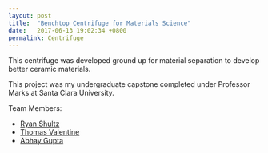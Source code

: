 ```yaml
---
layout: post
title:  "Benchtop Centrifuge for Materials Science"
date:   2017-06-13 19:02:34 +0800
permalink: Centrifuge
---
```


This centrifuge was developed ground up for material separation to develop better ceramic materials.

This project was my undergraduate capstone completed under Professor Marks at Santa Clara University.

Team Members:
<ul>
    <li> <a href="http://www.linkedin.com/in/ryanschulz46/"> Ryan Shultz</a></li>
    <li> <a href="https://www.linkedin.com/in/thomas-valentine-7b6a29110/">Thomas Valentine</a></li>
    <li> <a href="https://www.linkedin.com/in/abgup/">Abhay Gupta</a></li>
</ul>
